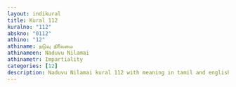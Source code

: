 ```yaml
---
layout: indikural
title: Kural 112
kuralno: "112"
abskno: "0112"
athino: "12"
athiname: நடுவு நிலைமை
athinameen: Naduvu Nilamai
athinametr: Impartiality
categories: [12]
description: Naduvu Nilamai kural 112 with meaning in tamil and english 
---
```


